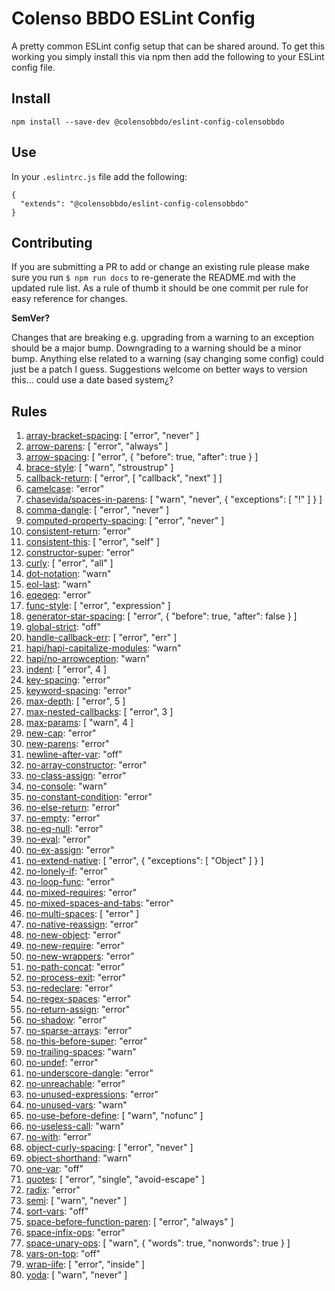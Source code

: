 # Colenso BBDO ESLint Config

A pretty common ESLint config setup that can be shared around. To get this working you simply install this via npm then add the following to your ESLint config file.


## Install

```
npm install --save-dev @colensobbdo/eslint-config-colensobbdo
```

## Use

In your `.eslintrc.js` file add the following:

```
{
  "extends": "@colensobbdo/eslint-config-colensobbdo"
}
```

## Contributing

If you are submitting a PR to add or change an existing rule please make sure you run `$ npm run docs` to re-generate the README.md with the updated rule list. As a rule of thumb it should be one commit per rule for easy reference for changes.

**SemVer?**

Changes that are breaking e.g. upgrading from a warning to an exception should be a major bump. Downgrading to a warning should be a minor bump. Anything else related to a warning (say changing some config) could just be a patch I guess. Suggestions welcome on better ways to version this... could use a date based system¿?

## Rules

1. <a href="http://eslint.org/docs/rules/array-bracket-spacing.html" target="_blank">array-bracket-spacing</a>: [
  "error",
  "never"
] 
1. <a href="http://eslint.org/docs/rules/arrow-parens.html" target="_blank">arrow-parens</a>: [
  "error",
  "always"
] 
1. <a href="http://eslint.org/docs/rules/arrow-spacing.html" target="_blank">arrow-spacing</a>: [
  "error",
  {
    "before": true,
    "after": true
  }
] 
1. <a href="http://eslint.org/docs/rules/brace-style.html" target="_blank">brace-style</a>: [
  "warn",
  "stroustrup"
] 
1. <a href="http://eslint.org/docs/rules/callback-return.html" target="_blank">callback-return</a>: [
  "error",
  [
    "callback",
    "next"
  ]
] 
1. <a href="http://eslint.org/docs/rules/camelcase.html" target="_blank">camelcase</a>: "error" 
1. <a href="http://eslint.org/docs/rules/chasevida/spaces-in-parens.html" target="_blank">chasevida/spaces-in-parens</a>: [
  "warn",
  "never",
  {
    "exceptions": [
      "!"
    ]
  }
] 
1. <a href="http://eslint.org/docs/rules/comma-dangle.html" target="_blank">comma-dangle</a>: [
  "error",
  "never"
] 
1. <a href="http://eslint.org/docs/rules/computed-property-spacing.html" target="_blank">computed-property-spacing</a>: [
  "error",
  "never"
] 
1. <a href="http://eslint.org/docs/rules/consistent-return.html" target="_blank">consistent-return</a>: "error" 
1. <a href="http://eslint.org/docs/rules/consistent-this.html" target="_blank">consistent-this</a>: [
  "error",
  "self"
] 
1. <a href="http://eslint.org/docs/rules/constructor-super.html" target="_blank">constructor-super</a>: "error" 
1. <a href="http://eslint.org/docs/rules/curly.html" target="_blank">curly</a>: [
  "error",
  "all"
] 
1. <a href="http://eslint.org/docs/rules/dot-notation.html" target="_blank">dot-notation</a>: "warn" 
1. <a href="http://eslint.org/docs/rules/eol-last.html" target="_blank">eol-last</a>: "warn" 
1. <a href="http://eslint.org/docs/rules/eqeqeq.html" target="_blank">eqeqeq</a>: "error" 
1. <a href="http://eslint.org/docs/rules/func-style.html" target="_blank">func-style</a>: [
  "error",
  "expression"
] 
1. <a href="http://eslint.org/docs/rules/generator-star-spacing.html" target="_blank">generator-star-spacing</a>: [
  "error",
  {
    "before": true,
    "after": false
  }
] 
1. <a href="http://eslint.org/docs/rules/global-strict.html" target="_blank">global-strict</a>: "off" 
1. <a href="http://eslint.org/docs/rules/handle-callback-err.html" target="_blank">handle-callback-err</a>: [
  "error",
  "err"
] 
1. <a href="http://eslint.org/docs/rules/hapi/hapi-capitalize-modules.html" target="_blank">hapi/hapi-capitalize-modules</a>: "warn" 
1. <a href="http://eslint.org/docs/rules/hapi/no-arrowception.html" target="_blank">hapi/no-arrowception</a>: "warn" 
1. <a href="http://eslint.org/docs/rules/indent.html" target="_blank">indent</a>: [
  "error",
  4
] 
1. <a href="http://eslint.org/docs/rules/key-spacing.html" target="_blank">key-spacing</a>: "error" 
1. <a href="http://eslint.org/docs/rules/keyword-spacing.html" target="_blank">keyword-spacing</a>: "error" 
1. <a href="http://eslint.org/docs/rules/max-depth.html" target="_blank">max-depth</a>: [
  "error",
  5
] 
1. <a href="http://eslint.org/docs/rules/max-nested-callbacks.html" target="_blank">max-nested-callbacks</a>: [
  "error",
  3
] 
1. <a href="http://eslint.org/docs/rules/max-params.html" target="_blank">max-params</a>: [
  "warn",
  4
] 
1. <a href="http://eslint.org/docs/rules/new-cap.html" target="_blank">new-cap</a>: "error" 
1. <a href="http://eslint.org/docs/rules/new-parens.html" target="_blank">new-parens</a>: "error" 
1. <a href="http://eslint.org/docs/rules/newline-after-var.html" target="_blank">newline-after-var</a>: "off" 
1. <a href="http://eslint.org/docs/rules/no-array-constructor.html" target="_blank">no-array-constructor</a>: "error" 
1. <a href="http://eslint.org/docs/rules/no-class-assign.html" target="_blank">no-class-assign</a>: "error" 
1. <a href="http://eslint.org/docs/rules/no-console.html" target="_blank">no-console</a>: "warn" 
1. <a href="http://eslint.org/docs/rules/no-constant-condition.html" target="_blank">no-constant-condition</a>: "error" 
1. <a href="http://eslint.org/docs/rules/no-else-return.html" target="_blank">no-else-return</a>: "error" 
1. <a href="http://eslint.org/docs/rules/no-empty.html" target="_blank">no-empty</a>: "error" 
1. <a href="http://eslint.org/docs/rules/no-eq-null.html" target="_blank">no-eq-null</a>: "error" 
1. <a href="http://eslint.org/docs/rules/no-eval.html" target="_blank">no-eval</a>: "error" 
1. <a href="http://eslint.org/docs/rules/no-ex-assign.html" target="_blank">no-ex-assign</a>: "error" 
1. <a href="http://eslint.org/docs/rules/no-extend-native.html" target="_blank">no-extend-native</a>: [
  "error",
  {
    "exceptions": [
      "Object"
    ]
  }
] 
1. <a href="http://eslint.org/docs/rules/no-lonely-if.html" target="_blank">no-lonely-if</a>: "error" 
1. <a href="http://eslint.org/docs/rules/no-loop-func.html" target="_blank">no-loop-func</a>: "error" 
1. <a href="http://eslint.org/docs/rules/no-mixed-requires.html" target="_blank">no-mixed-requires</a>: "error" 
1. <a href="http://eslint.org/docs/rules/no-mixed-spaces-and-tabs.html" target="_blank">no-mixed-spaces-and-tabs</a>: "error" 
1. <a href="http://eslint.org/docs/rules/no-multi-spaces.html" target="_blank">no-multi-spaces</a>: [
  "error"
] 
1. <a href="http://eslint.org/docs/rules/no-native-reassign.html" target="_blank">no-native-reassign</a>: "error" 
1. <a href="http://eslint.org/docs/rules/no-new-object.html" target="_blank">no-new-object</a>: "error" 
1. <a href="http://eslint.org/docs/rules/no-new-require.html" target="_blank">no-new-require</a>: "error" 
1. <a href="http://eslint.org/docs/rules/no-new-wrappers.html" target="_blank">no-new-wrappers</a>: "error" 
1. <a href="http://eslint.org/docs/rules/no-path-concat.html" target="_blank">no-path-concat</a>: "error" 
1. <a href="http://eslint.org/docs/rules/no-process-exit.html" target="_blank">no-process-exit</a>: "error" 
1. <a href="http://eslint.org/docs/rules/no-redeclare.html" target="_blank">no-redeclare</a>: "error" 
1. <a href="http://eslint.org/docs/rules/no-regex-spaces.html" target="_blank">no-regex-spaces</a>: "error" 
1. <a href="http://eslint.org/docs/rules/no-return-assign.html" target="_blank">no-return-assign</a>: "error" 
1. <a href="http://eslint.org/docs/rules/no-shadow.html" target="_blank">no-shadow</a>: "error" 
1. <a href="http://eslint.org/docs/rules/no-sparse-arrays.html" target="_blank">no-sparse-arrays</a>: "error" 
1. <a href="http://eslint.org/docs/rules/no-this-before-super.html" target="_blank">no-this-before-super</a>: "error" 
1. <a href="http://eslint.org/docs/rules/no-trailing-spaces.html" target="_blank">no-trailing-spaces</a>: "warn" 
1. <a href="http://eslint.org/docs/rules/no-undef.html" target="_blank">no-undef</a>: "error" 
1. <a href="http://eslint.org/docs/rules/no-underscore-dangle.html" target="_blank">no-underscore-dangle</a>: "error" 
1. <a href="http://eslint.org/docs/rules/no-unreachable.html" target="_blank">no-unreachable</a>: "error" 
1. <a href="http://eslint.org/docs/rules/no-unused-expressions.html" target="_blank">no-unused-expressions</a>: "error" 
1. <a href="http://eslint.org/docs/rules/no-unused-vars.html" target="_blank">no-unused-vars</a>: "warn" 
1. <a href="http://eslint.org/docs/rules/no-use-before-define.html" target="_blank">no-use-before-define</a>: [
  "warn",
  "nofunc"
] 
1. <a href="http://eslint.org/docs/rules/no-useless-call.html" target="_blank">no-useless-call</a>: "warn" 
1. <a href="http://eslint.org/docs/rules/no-with.html" target="_blank">no-with</a>: "error" 
1. <a href="http://eslint.org/docs/rules/object-curly-spacing.html" target="_blank">object-curly-spacing</a>: [
  "error",
  "never"
] 
1. <a href="http://eslint.org/docs/rules/object-shorthand.html" target="_blank">object-shorthand</a>: "warn" 
1. <a href="http://eslint.org/docs/rules/one-var.html" target="_blank">one-var</a>: "off" 
1. <a href="http://eslint.org/docs/rules/quotes.html" target="_blank">quotes</a>: [
  "error",
  "single",
  "avoid-escape"
] 
1. <a href="http://eslint.org/docs/rules/radix.html" target="_blank">radix</a>: "error" 
1. <a href="http://eslint.org/docs/rules/semi.html" target="_blank">semi</a>: [
  "warn",
  "never"
] 
1. <a href="http://eslint.org/docs/rules/sort-vars.html" target="_blank">sort-vars</a>: "off" 
1. <a href="http://eslint.org/docs/rules/space-before-function-paren.html" target="_blank">space-before-function-paren</a>: [
  "error",
  "always"
] 
1. <a href="http://eslint.org/docs/rules/space-infix-ops.html" target="_blank">space-infix-ops</a>: "error" 
1. <a href="http://eslint.org/docs/rules/space-unary-ops.html" target="_blank">space-unary-ops</a>: [
  "warn",
  {
    "words": true,
    "nonwords": true
  }
] 
1. <a href="http://eslint.org/docs/rules/vars-on-top.html" target="_blank">vars-on-top</a>: "off" 
1. <a href="http://eslint.org/docs/rules/wrap-iife.html" target="_blank">wrap-iife</a>: [
  "error",
  "inside"
] 
1. <a href="http://eslint.org/docs/rules/yoda.html" target="_blank">yoda</a>: [
  "warn",
  "never"
] 
